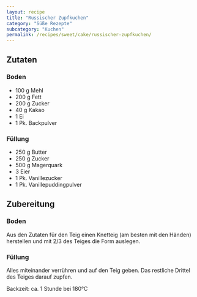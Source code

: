 ```yaml
---
layout: recipe
title: "Russischer Zupfkuchen"
category: "Süße Rezepte"
subcategory: "Kuchen"
permalink: /recipes/sweet/cake/russischer-zupfkuchen/
---
```



## Zutaten

### Boden
- 100 g Mehl
- 200 g Fett
- 200 g Zucker
- 40 g Kakao
- 1 Ei
- 1 Pk. Backpulver

### Füllung
- 250 g Butter
- 250 g Zucker
- 500 g Magerquark
- 3 Eier
- 1 Pk. Vanillezucker
- 1 Pk. Vanillepuddingpulver


## Zubereitung

### Boden
Aus den Zutaten für den Teig einen Knetteig (am besten mit den Händen) herstellen und mit 2/3 des Teiges die Form auslegen.

### Füllung
Alles miteinander verrühren und auf den Teig geben.
Das restliche Drittel des Teiges darauf zupfen.

Backzeit: ca. 1 Stunde bei 180°C
